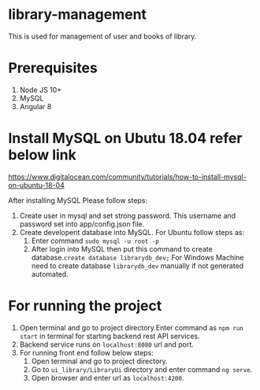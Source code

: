 # library-management
This is used for management of user and books of library.

# Prerequisites
1. Node JS 10+
2. MySQL
3. Angular 8

# Install MySQL on Ubutu 18.04 refer below link
https://www.digitalocean.com/community/tutorials/how-to-install-mysql-on-ubuntu-18-04

After installing MySQL Please follow steps:
1. Create user in mysql and set strong password. This username and password set into app/config.json file.
2. Create developent database into MySQL.
    For Ubuntu follow steps as:
    1. Enter command `sudo mysql -u root -p`
    2. After login into MySQL then put this command to create database.`create database librarydb_dev;`
    For Windows Machine need to create database `librarydb_dev` manually if not generated automated.
    

# For running the project
1. Open terminal and go to project directory.Enter command as `npm run start` in terminal for starting backend rest API services.
2. Backend service runs on `localhost:8080` url and port.
2. For running front end follow below steps:
    1. Open terminal and go to project directory.
    2. Go to `ui_library/LibraryUi` directory and enter command `ng serve`.
    3. Open browser and enter url as `localhost:4200`.
